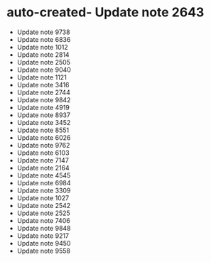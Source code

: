 # auto-created- Update note 2643
- Update note 9738
- Update note 6836
- Update note 1012
- Update note 2814
- Update note 2505
- Update note 9040
- Update note 1121
- Update note 3416
- Update note 2744
- Update note 9842
- Update note 4919
- Update note 8937
- Update note 3452
- Update note 8551
- Update note 6026
- Update note 9762
- Update note 6103
- Update note 7147
- Update note 2164
- Update note 4545
- Update note 6984
- Update note 3309
- Update note 1027
- Update note 2542
- Update note 2525
- Update note 7406
- Update note 9848
- Update note 9217
- Update note 9450
- Update note 9558
